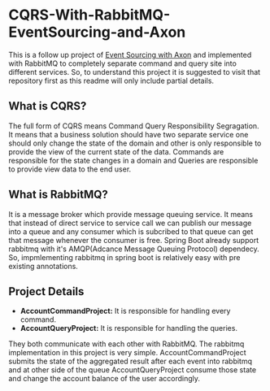 # CQRS-With-RabbitMQ-EventSourcing-and-Axon
This is a follow up project of [Event Sourcing with Axon](https://github.com/T4puSD/EventSourcing-With-Axon/blob/master/README.md) and implemented with RabbitMQ to completely separate command and query site into different services. So, to understand this project it is suggested to visit that repository first as this readme will only include partial details.

## What is CQRS?
The full form of CQRS means Command Query Responsibility Segragation. It means that a business solution should have two separate service
one should only change the state of the domain and other is only responsible to provide the view of the current state of the data.
Commands are responsible for the state changes in a domain and Queries are responsible to provide view data to the end user.

## What is RabbitMQ?
It is a message broker which provide message queuing service. It means that instead of direct service to service call we can publish our message into a queue and any consumer which is subcribed to that queue can get that message whenever the consumer is free. Spring Boot already support rabbitmq with it's AMQP(Adcance Message Queuing Protocol) dependecy. So, impmlementing rabbitmq in spring boot is relatively easy with pre existing annotations.

## Project Details
* **AccountCommandProject:** It is responsible for handling every command.
* **AccountQueryProject:** It is responsible for handling the queries.   

They both communicate with each other with RabbitMQ. The rabbitmq implementation in this project is very simple. AccountCommandProject submits the state of the aggregated result after each event into rabbitmq and at other side of the queue AccountQueryProject consume those state and change the account balance of the user accordingly.
